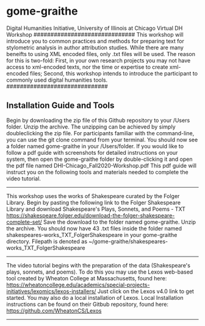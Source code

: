 # gome-graithe
Digital Humanities Initiative, University of Illinois at Chicago
Virtual DH Workshop
##############################
This workshop will introduce you to common practices and methods for preparing text for stylometric analysis in author attribution studies.
While there are many beneifts to using XML encoded files, only .txt files will be used. 
The reason for this is two-fold: 
First, in your own research projects you may not have access to xml-encoded texts, nor the time or expertise to create xml-encoded files; 
Second, this workshop intends to introduce the participant to commonly used digital humanities tools.
##############################

Installation Guide and Tools
------------------------------
Begin by downloading the zip file of this Github repository to your /Users folder. Unzip the archive.
The unzipping can be achieved by simply doubleclicking the zip file.
For participants familiar with the command-line, you can use the git clone command from your terminal.
You should now see a folder named gome-graithe in your /Users/folder.
If you would like to follow a pdf guide with screenshots for detailed instructions on your system,
then open the gome-graithe folder by double-clicking it and open the pdf file named DHI-Chicago_Fall2020-Workshop.pdf
This pdf guide will instruct you on the following tools and materials needed to complete the video tutorial.

------------------------------

This workshop uses the works of Shakespeare curated by the Folger Library.
Begin by pasting the following link to the Folger Shakespeare Library
and download Shakespeare's Plays, Sonnets, and Poems - TXT
https://shakespeare.folger.edu/download-the-folger-shakespeare-complete-set/
Save the download to the folder named gome-graithe. Unzip the archive. You should now have 43 .txt files inside the folder named 
shakespeares-works_TXT_FolgerShakespeare in your gome-graithe directory. Filepath is denoted as ~/gome-graithe/shakespeares-works_TXT_FolgerShakespeare

------------------------------

The video tutorial begins with the preparation of the data (Shakespeare's plays, sonnets, and poems).
To do this you may use the Lexos web-based tool created by Wheaton College at Massachusetts, found here:
https://wheatoncollege.edu/academics/special-projects-initiatives/lexomics/lexos-installers/
Just click on the Lexos v4.0 link to get started.
You may also do a local installation of Lexos.
Local Installation instructions can be found on their Gitbub repository, found here:
https://github.com/WheatonCS/Lexos

------------------------------


